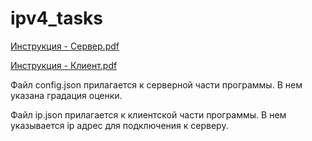 # ipv4_tasks
[Инструкция - Сервер.pdf](https://github.com/iskrok/ipv4_tasks/files/9390148/-.pdf)

[Инструкция - Клиент.pdf](https://github.com/iskrok/ipv4_tasks/files/9390155/-.pdf)

Файл config.json прилагается к серверной части программы. В нем указана градация оценки.

Файл ip.json прилагается к клиентской части программы. В нем указывается ip адрес для подключения к серверу.

